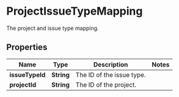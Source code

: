 

# ProjectIssueTypeMapping

The project and issue type mapping.

## Properties

| Name | Type | Description | Notes |
|------------ | ------------- | ------------- | -------------|
|**issueTypeId** | **String** | The ID of the issue type. |  |
|**projectId** | **String** | The ID of the project. |  |



